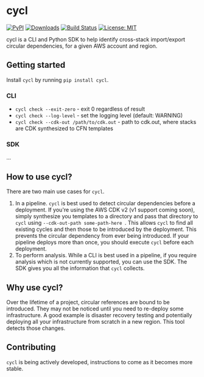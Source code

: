 # cycl

[![PyPI](https://img.shields.io/pypi/v/cycl)](https://pypi.org/project/cycl/)
[![Downloads](https://static.pepy.tech/badge/cycl)](https://pepy.tech/projects/cycl)
[![Build Status](https://github.com/tcm5343/cycl/actions/workflows/ci.yml/badge.svg?branch=main)](https://github.com/tcm5343/cycl/actions)
[![License: MIT](https://img.shields.io/badge/License-MIT-yellow.svg)](https://opensource.org/licenses/MIT)

cycl is a CLI and Python SDK to help identify cross-stack import/export circular dependencies, for a given AWS account and region.

## Getting started

Install `cycl` by running `pip install cycl`.

### CLI

- `cycl check --exit-zero` - exit 0 regardless of result
- `cycl check --log-level` - set the logging level (default: WARNING)
- `cycl check --cdk-out /path/to/cdk.out` - path to cdk.out, where stacks are CDK synthesized to CFN templates

### SDK

...

## How to use cycl?

There are two main use cases for `cycl`.

1. In a pipeline. `cycl` is best used to detect circular dependencies before a deployment. If you're using the AWS CDK v2 (v1 support coming soon), simply synthesize you templates to a directory and pass that directory to `cycl` using `--cdk-out-path some-path-here `. This allows `cycl` to find all existing cycles and then those to be introduced by the deployment. This prevents the circular dependency from ever being introduced. If your pipeline deploys more than once, you should execute `cycl` before each deployment.
2. To perform analysis. While a CLI is best used in a pipeline, if you require analysis which is not currently supported, you can use the SDK. The SDK gives you all the information that `cycl` collects.

## Why use cycl?

Over the lifetime of a project, circular references are bound to be introduced. They may not be noticed until you need to re-deploy some infrastructure. A good example is disaster recovery testing and potentially deploying all your infrastructure from scratch in a new region. This tool detects those changes.

## Contributing

`cycl` is being actively developed, instructions to come as it becomes more stable.
